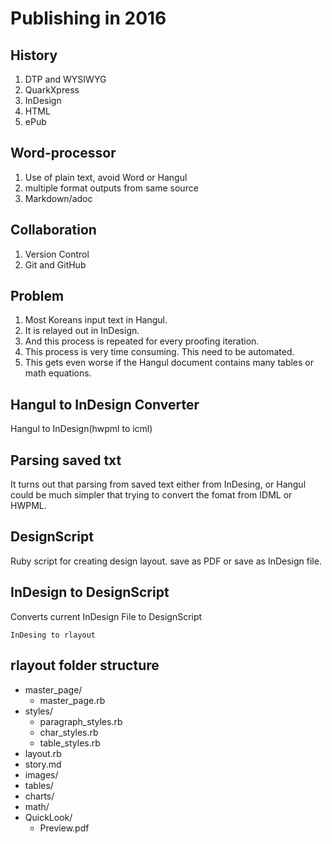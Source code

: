 # Publishing in 2016

## History

1. DTP and WYSIWYG
1. QuarkXpress
1. InDesign
1. HTML
1. ePub

## Word-processor 

1. Use of plain text, avoid Word or Hangul
1. multiple format outputs from same source
1. Markdown/adoc

## Collaboration
1. Version Control
1. Git and GitHub

## Problem

1. Most Koreans input text in Hangul. 
1. It is relayed out in InDesign.
1. And this process is repeated for every proofing iteration.
1. This process is very time consuming. This need to be automated. 
1. This gets even worse if the Hangul document contains many tables or math equations.

## Hangul to InDesign Converter

Hangul to InDesign(hwpml to icml)

## Parsing saved txt
It turns out that parsing from saved text either from InDesing, or Hangul could be much simpler that trying to convert the fomat from IDML or HWPML.


## DesignScript

Ruby script for creating design layout.
save as PDF or save as InDesign file.

## InDesign to DesignScript

Converts current InDesign File to DesignScript

	InDesing to rlayout
	
## rlayout folder structure

- master_page/
	- master_page.rb
- styles/
	- paragraph_styles.rb
	- char_styles.rb
	- table_styles.rb
- layout.rb
- story.md
- images/
- tables/
- charts/
- math/
- QuickLook/
	- Preview.pdf
